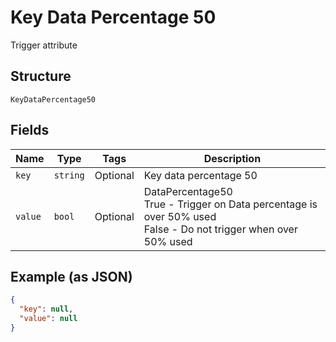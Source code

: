
# Key Data Percentage 50

Trigger attribute

## Structure

`KeyDataPercentage50`

## Fields

| Name | Type | Tags | Description |
|  --- | --- | --- | --- |
| `key` | `string` | Optional | Key data percentage 50 |
| `value` | `bool` | Optional | DataPercentage50<br />True - Trigger on Data percentage is over 50% used<br />False - Do not trigger when over 50% used |

## Example (as JSON)

```json
{
  "key": null,
  "value": null
}
```

